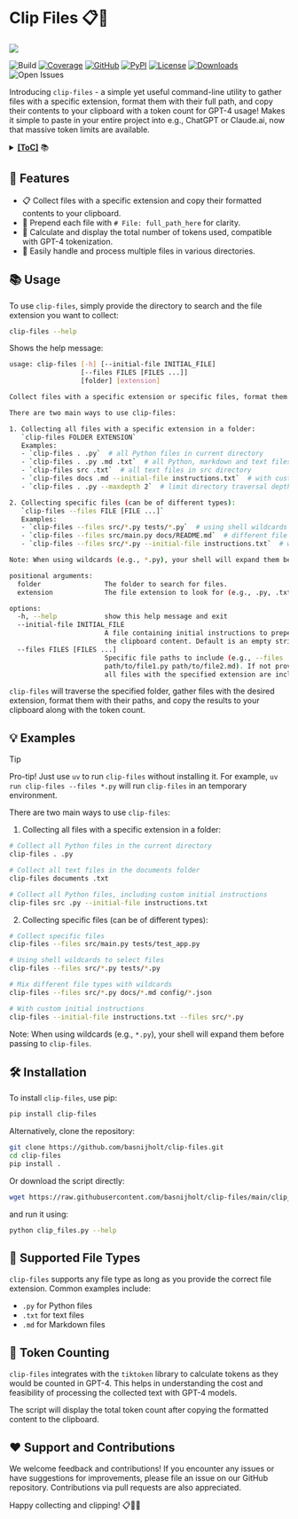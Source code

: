 # Clip Files 📋📁

![](https://media.githubusercontent.com/media/basnijholt/nijho.lt/main/content/project/clip-files/featured.jpg)

![Build](https://github.com/basnijholt/clip-files/actions/workflows/pytest.yml/badge.svg)
[![Coverage](https://img.shields.io/codecov/c/github/basnijholt/clip-files)](https://codecov.io/gh/basnijholt/clip-files)
[![GitHub](https://img.shields.io/github/stars/basnijholt/clip-files.svg?style=social)](https://github.com/basnijholt/clip-files/stargazers)
[![PyPI](https://img.shields.io/pypi/v/clip-files.svg)](https://pypi.python.org/pypi/clip-files)
[![License](https://img.shields.io/github/license/basnijholt/clip-files)](https://github.com/basnijholt/clip-files/blob/main/LICENSE)
[![Downloads](https://img.shields.io/pypi/dm/clip-files)](https://pypi.python.org/pypi/clip-files)
![Open Issues](https://img.shields.io/github/issues-raw/basnijholt/clip-files)

Introducing `clip-files` - a simple yet useful command-line utility to gather files with a specific extension, format them with their full path, and copy their contents to your clipboard with a token count for GPT-4 usage!
Makes it simple to paste in your entire project into e.g., ChatGPT or Claude.ai, now that massive token limits are available.

<details><summary><b><u>[ToC]</u></b> 📚</summary>

<!-- START doctoc generated TOC please keep comment here to allow auto update -->
<!-- DON'T EDIT THIS SECTION, INSTEAD RE-RUN doctoc TO UPDATE -->

- [:star2: Features](#star2-features)
- [:books: Usage](#books-usage)
- [:bulb: Examples](#bulb-examples)
- [:hammer_and_wrench: Installation](#hammer_and_wrench-installation)
- [:file_folder: Supported File Types](#file_folder-supported-file-types)
- [:1234: Token Counting](#1234-token-counting)
- [:heart: Support and Contributions](#heart-support-and-contributions)

<!-- END doctoc generated TOC please keep comment here to allow auto update -->

</details>

## :star2: Features

- 📋 Collect files with a specific extension and copy their formatted contents to your clipboard.
- 📁 Prepend each file with `# File: full_path_here` for clarity.
- 🧮 Calculate and display the total number of tokens used, compatible with GPT-4 tokenization.
- 🔄 Easily handle and process multiple files in various directories.

## :books: Usage

To use `clip-files`, simply provide the directory to search and the file extension you want to collect:

```bash
clip-files --help
```

Shows the help message:

<!-- CODE:BASH:START -->
<!-- echo '```bash' -->
<!-- clip-files --help -->
<!-- echo '```' -->
<!-- CODE:END -->

<!-- OUTPUT:START -->
<!-- ⚠️ This content is auto-generated by `markdown-code-runner`. -->

```bash
usage: clip-files [-h] [--initial-file INITIAL_FILE]
                  [--files FILES [FILES ...]]
                  [folder] [extension]

Collect files with a specific extension or specific files, format them for clipboard, and count tokens.

There are two main ways to use clip-files:

1. Collecting all files with a specific extension in a folder:
   `clip-files FOLDER EXTENSION`
   Examples:
   - `clip-files . .py`  # all Python files in current directory
   - `clip-files . .py .md .txt`  # all Python, markdown and text files in current directory
   - `clip-files src .txt`  # all text files in src directory
   - `clip-files docs .md --initial-file instructions.txt`  # with custom instructions
   - `clip-files . .py --maxdepth 2`  # limit directory traversal depth to 2 levels

2. Collecting specific files (can be of different types):
   `clip-files --files FILE [FILE ...]`
   Examples:
   - `clip-files --files src/*.py tests/*.py`  # using shell wildcards
   - `clip-files --files src/main.py docs/README.md`  # different file types
   - `clip-files --files src/*.py --initial-file instructions.txt`  # with custom instructions

Note: When using wildcards (e.g., *.py), your shell will expand them before passing to clip-files.

positional arguments:
  folder                The folder to search for files.
  extension             The file extension to look for (e.g., .py, .txt).

options:
  -h, --help            show this help message and exit
  --initial-file INITIAL_FILE
                        A file containing initial instructions to prepend to
                        the clipboard content. Default is an empty string.
  --files FILES [FILES ...]
                        Specific file paths to include (e.g., --files
                        path/to/file1.py path/to/file2.md). If not provided,
                        all files with the specified extension are included.
```

<!-- OUTPUT:END -->

`clip-files` will traverse the specified folder, gather files with the desired extension, format them with their paths, and copy the results to your clipboard along with the token count.

## :bulb: Examples

> [!TIP]
> Pro-tip! Just use `uv` to run `clip-files` without installing it.
> For example, `uv run clip-files --files *.py` will run `clip-files` in an temporary environment.

There are two main ways to use `clip-files`:

1. Collecting all files with a specific extension in a folder:

```bash
# Collect all Python files in the current directory
clip-files . .py

# Collect all text files in the documents folder
clip-files documents .txt

# Collect all Python files, including custom initial instructions
clip-files src .py --initial-file instructions.txt
```

2. Collecting specific files (can be of different types):

```bash
# Collect specific files
clip-files --files src/main.py tests/test_app.py

# Using shell wildcards to select files
clip-files --files src/*.py tests/*.py

# Mix different file types with wildcards
clip-files --files src/*.py docs/*.md config/*.json

# With custom initial instructions
clip-files --initial-file instructions.txt --files src/*.py
```

Note: When using wildcards (e.g., `*.py`), your shell will expand them before passing to `clip-files`.

## :hammer_and_wrench: Installation

To install `clip-files`, use pip:

```bash
pip install clip-files
```

Alternatively, clone the repository:

```bash
git clone https://github.com/basnijholt/clip-files.git
cd clip-files
pip install .
```

Or download the script directly:

```bash
wget https://raw.githubusercontent.com/basnijholt/clip-files/main/clip_files.py
```

and run it using:

```bash
python clip_files.py --help
```

## :file_folder: Supported File Types

`clip-files` supports any file type as long as you provide the correct file extension. Common examples include:

- `.py` for Python files
- `.txt` for text files
- `.md` for Markdown files

## :1234: Token Counting

`clip-files` integrates with the `tiktoken` library to calculate tokens as they would be counted in GPT-4. This helps in understanding the cost and feasibility of processing the collected text with GPT-4 models.

The script will display the total token count after copying the formatted content to the clipboard.

## :heart: Support and Contributions

We welcome feedback and contributions! If you encounter any issues or have suggestions for improvements, please file an issue on our GitHub repository. Contributions via pull requests are also appreciated.

Happy collecting and clipping! 📋📁🎉
